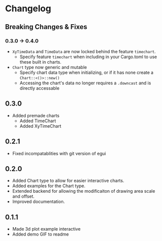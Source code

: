 # Changelog

## Breaking Changes & Fixes

### 0.3.0 -> 0.4.0

 * `XyTimeData` and `TimeData` are now locked behind the feature `timechart`.
    * Specify feature `timechart` when including in your Cargo.toml to use these built in charts.
 * `Chart` type now generic and mutable
    * Specify chart data type when initializing, or if it has none create a `Chart::<()>::new()`
    * Accessing the chart's data no longer requires a `.downcast` and is directly accessable

## 0.3.0

 * Added premade charts
    * Added TimeChart
    * Added XyTimeChart

## 0.2.1

 * Fixed incompatablities with git version of egui

## 0.2.0
 * Added Chart type to allow for easier interactive charts.
 * Added examples for the Chart type.
 * Extended backend for allowing the modificaiton of drawing area scale and offset.
 * Improved documentation.

## 0.1.1
 * Made 3d plot example interactive
 * Added demo GIF to readme
